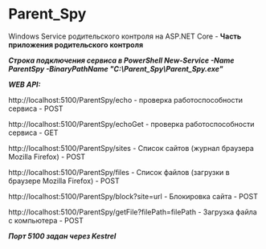 # Parent_Spy

Windows Service родительского контроля на ASP.NET Core - **Часть приложения родительского контроля**

***Строка подключения сервиса в PowerShell New-Service -Name ParentSpy -BinaryPathName "C:\Parent_Spy\Parent_Spy.exe"***

***WEB API:***

http://localhost:5100/ParentSpy/echo - проверка работоспособности сервиса - POST

http://localhost:5100/ParentSpy/echoGet - проверка работоспособности сервиса - GET

http://localhost:5100/ParentSpy/sites - Список сайтов (журнал браузера Mozilla Firefox) - POST

http://localhost:5100/ParentSpy/files - Список файлов (загрузки в браузере Mozilla Firefox) - POST 

http://localhost:5100/ParentSpy/block?site=url - Блокировка сайта - POST 

http://localhost:5100/ParentSpy/getFile?filePath=filePath - Загрузка файла с компьютера - POST 


***Порт 5100 задан через Kestrel***

